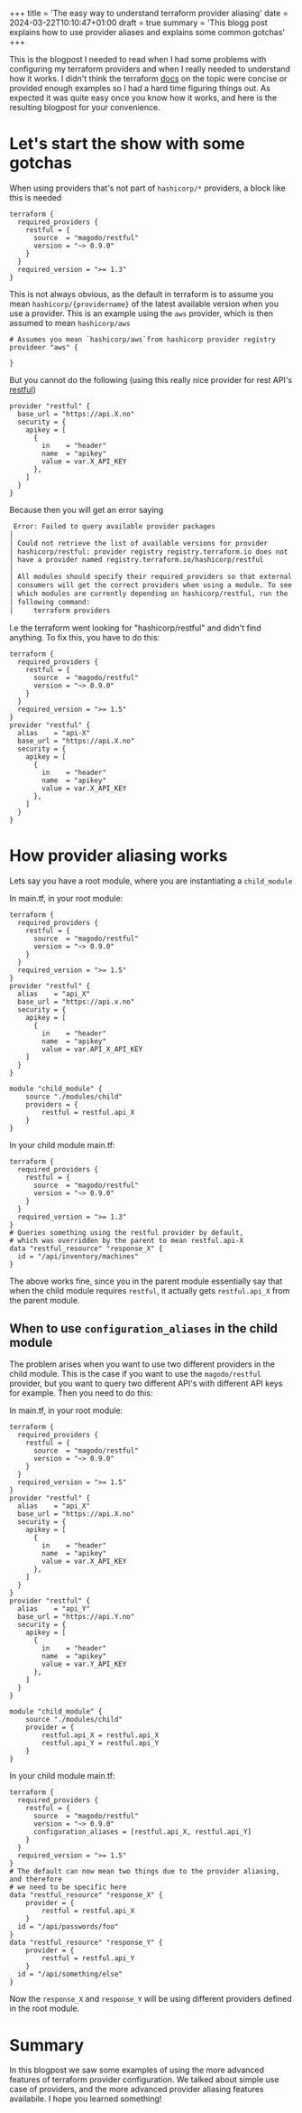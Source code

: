 +++
title = 'The easy way to understand terraform provider aliasing'
date = 2024-03-22T10:10:47+01:00
draft = true
summary = 'This blogg post explains how to use provider aliases and explains some common gotchas'
+++

This is the blogpost I needed to read when I had some problems with configuring my terraform providers and when I really needed to understand how it works. I didn't think the terraform [docs](https://developer.hashicorp.com/terraform/language/providers/configuration) on the topic were concise or provided enough examples so I had a hard time figuring things out. As expected it was quite easy once you know how it works, and here is the resulting blogpost for your convenience.

# Let's start the show with some gotchas
When using providers that's not part of `hashicorp/*` providers, a block like this is needed
```hcl
terraform {
  required_providers {
    restful = {
      source  = "magodo/restful"
      version = "~> 0.9.0"
    }
  }
  required_version = ">= 1.3"
}
```
This is not always obvious, as the default in terraform is to assume you mean `hashicorp/{providername}` of the latest available version when you use a provider. 
This is an example using the `aws` provider, which is then assumed to mean `hashicorp/aws`
```hcl
# Assumes you mean `hashicorp/aws`from hashicorp provider registry
provideer "aws" {

}
```

But you cannot do the following (using this really nice provider for rest API's [restful](https://registry.terraform.io/providers/magodo/restful/latest))
```hcl
provider "restful" {
  base_url = "https://api.X.no"
  security = {
    apikey = [
      {
        in    = "header"
        name  = "apikey"
        value = var.X_API_KEY
      },
    ]
  }
}
```
Because then you will get an error saying
```bash
 Error: Failed to query available provider packages
│ 
│ Could not retrieve the list of available versions for provider
│ hashicorp/restful: provider registry registry.terraform.io does not
│ have a provider named registry.terraform.io/hashicorp/restful
│ 
│ All modules should specify their required_providers so that external
│ consumers will get the correct providers when using a module. To see
│ which modules are currently depending on hashicorp/restful, run the
│ following command:
│     terraform providers

```
I.e the terraform went looking for "hashicorp/restful" and didn't find anything. To fix this, you have to do this:

```hcl
terraform {
  required_providers {
    restful = {
      source  = "magodo/restful"
      version = "~> 0.9.0"
    }
  }
  required_version = ">= 1.5"
}
provider "restful" {
  alias    = "api-X"
  base_url = "https://api.X.no"
  security = {
    apikey = [
      {
        in    = "header"
        name  = "apikey"
        value = var.X_API_KEY
      },
    ]
  }
}
```

# How provider aliasing works

Lets say you have a root module, where you are instantiating a `child_module`

In main.tf, in your root module:
```hcl
terraform {
  required_providers {
    restful = {
      source  = "magodo/restful"
      version = "~> 0.9.0"
    }
  }
  required_version = ">= 1.5"
}
provider "restful" {
  alias    = "api_X"
  base_url = "https://api.x.no"
  security = {
    apikey = [
      {
        in    = "header"
        name  = "apikey"
        value = var.API_X_API_KEY
    ]
  }
}

module "child_module" {
    source "./modules/child"
    providers = {
        restful = restful.api_X
    }
}
```

In your child module main.tf:
```hcl
terraform {
  required_providers {
    restful = {
      source  = "magodo/restful"
      version = "~> 0.9.0"
    }
  }
  required_version = ">= 1.3"
}
# Queries something using the restful provider by default,
# which was overridden by the parent to mean restful.api-X
data "restful_resource" "response_X" {
  id = "/api/inventory/machines"
}
```

The above works fine, since you in the parent module essentially say that when the child module requires `restful`, it actually gets `restful.api_X` from the parent module.


## When to use `configuration_aliases` in the child module
The problem arises when you want to use two different providers in the child module. This is the case if you want to use the `magodo/restful` provider, but you want to query two different API's with different API keys for example. Then you need to do this:


In main.tf, in your root module:
```hcl
terraform {
  required_providers {
    restful = {
      source  = "magodo/restful"
      version = "~> 0.9.0"
    }
  }
  required_version = ">= 1.5"
}
provider "restful" {
  alias    = "api_X"
  base_url = "https://api.X.no"
  security = {
    apikey = [
      {
        in    = "header"
        name  = "apikey"
        value = var.X_API_KEY
      },
    ]
  }
}
provider "restful" {
  alias    = "api_Y"
  base_url = "https://api.Y.no"
  security = {
    apikey = [
      {
        in    = "header"
        name  = "apikey"
        value = var.Y_API_KEY
      },
    ]
  }
}

module "child_module" {
    source "./modules/child"
    provider = {
        restful.api_X = restful.api_X
        restful.api_Y = restful.api_Y
    }
}
```

In your child module main.tf:
```hcl
terraform {
  required_providers {
    restful = {
      source  = "magodo/restful"
      version = "~> 0.9.0"
      configuration_aliases = [restful.api_X, restful.api_Y]
    }
  }
  required_version = ">= 1.5"
}
# The default can now mean two things due to the provider aliasing, and therefore
# we need to be specific here
data "restful_resource" "response_X" {
    provider = {
        restful = restful.api_X
    }
  id = "/api/passwords/foo"
}
data "restful_resource" "response_Y" {
    provider = {
        restful = restful.api_Y
    }
  id = "/api/something/else"
}
```
Now the `response_X` and `response_Y` will be using different providers defined in the root module.


# Summary
In this blogpost we saw some examples of using the more advanced features of terraform provider configuration. We talked about simple use case of providers, and the more advanced provider aliasing features availabile. I hope you learned something!